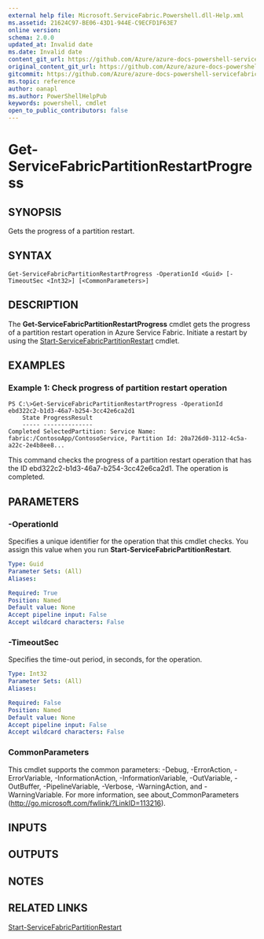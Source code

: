 ```yaml
---
external help file: Microsoft.ServiceFabric.Powershell.dll-Help.xml
ms.assetid: 21624C97-BE06-43D1-944E-C9ECFD1F63E7
online version:
schema: 2.0.0
updated_at: Invalid date
ms.date: Invalid date
content_git_url: https://github.com/Azure/azure-docs-powershell-servicefabric/blob/master/service-fabric-cmdlets/ServiceFabric/vlatest/Get-ServiceFabricPartitionRestartProgress.md
original_content_git_url: https://github.com/Azure/azure-docs-powershell-servicefabric/blob/master/service-fabric-cmdlets/ServiceFabric/vlatest/Get-ServiceFabricPartitionRestartProgress.md
gitcommit: https://github.com/Azure/azure-docs-powershell-servicefabric/blob/
ms.topic: reference
author: oanapl
ms.author: PowerShellHelpPub
keywords: powershell, cmdlet
open_to_public_contributors: false
---
```


# Get-ServiceFabricPartitionRestartProgress

## SYNOPSIS
Gets the progress of a partition restart.

## SYNTAX

```
Get-ServiceFabricPartitionRestartProgress -OperationId <Guid> [-TimeoutSec <Int32>] [<CommonParameters>]
```

## DESCRIPTION
The **Get-ServiceFabricPartitionRestartProgress** cmdlet gets the progress of a partition restart operation in Azure Service Fabric.
Initiate a restart by using the [Start-ServiceFabricPartitionRestart](./Start-ServiceFabricPartitionRestart.md) cmdlet.

## EXAMPLES

### Example 1: Check progress of partition restart operation
```
PS C:\>Get-ServiceFabricPartitionRestartProgress -OperationId ebd322c2-b1d3-46a7-b254-3cc42e6ca2d1
    State ProgressResult
    ----- --------------
Completed SelectedPartition: Service Name: fabric:/ContosoApp/ContosoService, Partition Id: 20a726d0-3112-4c5a-a22c-2e4b8ee8...
```

This command checks the progress of a partition restart operation that has the ID ebd322c2-b1d3-46a7-b254-3cc42e6ca2d1.
The operation is completed.

## PARAMETERS

### -OperationId
Specifies a unique identifier for the operation that this cmdlet checks.
You assign this value when you run **Start-ServiceFabricPartitionRestart**.

```yaml
Type: Guid
Parameter Sets: (All)
Aliases: 

Required: True
Position: Named
Default value: None
Accept pipeline input: False
Accept wildcard characters: False
```

### -TimeoutSec
Specifies the time-out period, in seconds, for the operation.

```yaml
Type: Int32
Parameter Sets: (All)
Aliases: 

Required: False
Position: Named
Default value: None
Accept pipeline input: False
Accept wildcard characters: False
```

### CommonParameters
This cmdlet supports the common parameters: -Debug, -ErrorAction, -ErrorVariable, -InformationAction, -InformationVariable, -OutVariable, -OutBuffer, -PipelineVariable, -Verbose, -WarningAction, and -WarningVariable. For more information, see about_CommonParameters (http://go.microsoft.com/fwlink/?LinkID=113216).

## INPUTS

## OUTPUTS

## NOTES

## RELATED LINKS

[Start-ServiceFabricPartitionRestart](./Start-ServiceFabricPartitionRestart.md)

